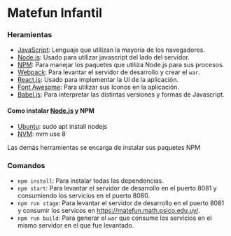 # Matefun Infantil

### Heramientas
  * [JavaScript](https://www.javascript.com/): Lenguaje que utilizan la mayoría de los navegadores.
  * [Node.js](https://nodejs.org/): Usado para utilizar javascript del lado del servidor.
  * [NPM](https://www.npmjs.com/): Para manejar los paquetes que utiliza Node.js para sus procesos.
  * [Webpack](https://webpack.js.org/): Para levantar el servidor de desarrollo y crear el `war`.
  * [React.js](https://es.reactjs.org/): Usado para implementar la UI de la aplicación.
  * [Font Awesome](https://fontawesome.com/): Para utilizar sus Iconos en la aplicación.
  * [Babel.js](https://babeljs.io/): Para interpretar las distintas versiones y formas de Javascript.
  
#### Como instalar [Node.js](https://nodejs.org/es/download/) y NPM
  * [Ubuntu](https://nodejs.org/es/download/package-manager/#debian-and-ubuntu-based-linux-distributions-enterprise-linux-fedora-and-snap-packages): sudo apt install nodejs
  * [NVM](https://nodejs.org/es/download/package-manager/#nvm): nvm use 8

Las demás herramientas se encarga de instalar sus paquetes NPM

### Comandos
* `npm install`: Para instalar todas las dependencias.
* `npm start`: Para levantar el servidor de desarrollo en el puerto 8081 y consumiendo los servicios en el puerto 8080.
* `npm run stage`: Para levantar el servidor de desarrollo en el puerto 8081 y consumir los servicos en https://matefun.math.psico.edu.uy/.
* `npm run build`: Para generar el `war` que consume los servicios en el mismo servidor en el que fue levantado.
